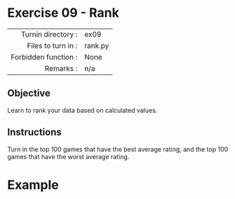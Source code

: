 # Exercise 09 - Rank

|                         |                    |
| -----------------------:| ------------------ |
|   Turnin directory :    |  ex09              |
|   Files to turn in :    |  rank.py       |
|   Forbidden function :  |  None              |
|   Remarks :             |  n/a               |


## Objective

Learn to rank your data based on calculated values.

## Instructions

Turn in the top 100 games that have the best average rating, and the top 100 games that have the worst average rating.

# Example

